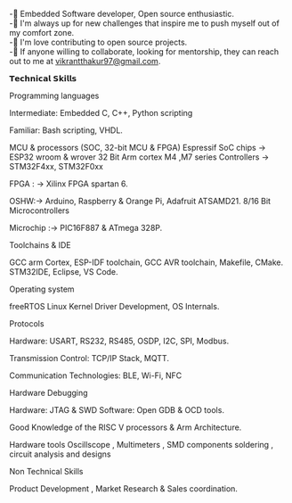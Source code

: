 
-🔭 Embedded Software developer, Open source enthusiastic.  
-🌱 I'm always up for new challenges that inspire me to push myself out of my comfort zone.  
-👯 I'm love contributing to open source projects.  
-🤔 If anyone willing to collaborate, looking for mentorship, they can reach out to me at vikrantthakur97@gmail.com.

𝗧𝗲𝗰𝗵𝗻𝗶𝗰𝗮𝗹 𝗦𝗸𝗶𝗹𝗹𝘀

Programming languages

Intermediate: Embedded C, C++, Python scripting

Familiar: Bash scripting, VHDL.

MCU & processors (SOC, 32-bit MCU & FPGA)
Espressif SoC chips -> ESP32 wroom & wrover
32 Bit Arm cortex M4 ,M7 series Controllers -> STM32F4xx, STM32F0xx

FPGA : -> Xilinx FPGA spartan 6.

OSHW:-> Arduino, Raspberry & Orange Pi, Adafruit ATSAMD21.
8/16 Bit Microcontrollers

Microchip :-> PIC16F887 & ATmega 328P.

Toolchains & IDE

GCC arm Cortex, ESP-IDF toolchain, GCC AVR toolchain, Makefile, CMake.
STM32IDE, Eclipse, VS Code.

Operating system

freeRTOS
Linux Kernel Driver Development, OS Internals.

Protocols

Hardware: USART, RS232, RS485, OSDP, I2C, SPI, Modbus.

Transmission Control: TCP/IP Stack, MQTT.

Communication Technologies: BLE, Wi-Fi, NFC

Hardware Debugging

Hardware: JTAG & SWD
Software: Open GDB & OCD tools.

Good Knowledge of the RISC V processors & Arm Architecture.

Hardware tools
Oscillscope , Multimeters , SMD components soldering , circuit analysis and designs

Non Technical Skills

Product Development , Market Research & Sales coordination. 

